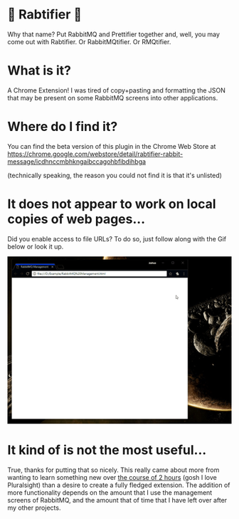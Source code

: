 # 🐇 Rabtifier 🐇

Why that name? Put RabbitMQ and Prettifier together and, well, you may come out with Rabtifier. Or RabbitMQtifier. Or RMQtifier.

# What is it?

A Chrome Extension! I was tired of copy+pasting and formatting the JSON that may be present on some RabbitMQ screens into other applications.

# Where do I find it?

You can find the beta version of this plugin in the Chrome Web Store at https://chrome.google.com/webstore/detail/rabtifier-rabbit-message/icdhnccmbhkngaibccagohbfibdihbga

(technically speaking, the reason you could not find it is that it's unlisted)

# It does not appear to work on local copies of web pages...

Did you enable access to file URLs? To do so, just follow along with the Gif below or look it up.

![How to enable File URL access](Docs/EnableFileUrls.gif)

# It kind of is not the most useful...

True, thanks for putting that so nicely. This really came about more from wanting to learn something new over [the course of 2 hours][pluralsight] (gosh I love Pluralsight) than a desire to create a fully fledged extension. The addition of more functionality depends on the amount that I use the management screens of RabbitMQ, and the amount that of time that I have left over after my other projects.

 [pluralsight]: https://app.pluralsight.com/library/courses/creating-chrome-extensions/table-of-contents